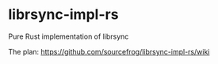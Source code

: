 # librsync-impl-rs

Pure Rust implementation of librsync

The plan: https://github.com/sourcefrog/librsync-impl-rs/wiki
